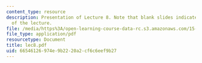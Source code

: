 ```yaml
---
content_type: resource
description: Presentation of Lecture 8. Note that blank slides indicate separate sections
  of the lecture.
file: /media/https%3A/open-learning-course-data-rc.s3.amazonaws.com/15-040-game-theory-for-managers-spring-2004/66546126974e9b2220a2cf6c6eef9b27_lec8.pdf
file_type: application/pdf
resourcetype: Document
title: lec8.pdf
uid: 66546126-974e-9b22-20a2-cf6c6eef9b27
---
```

